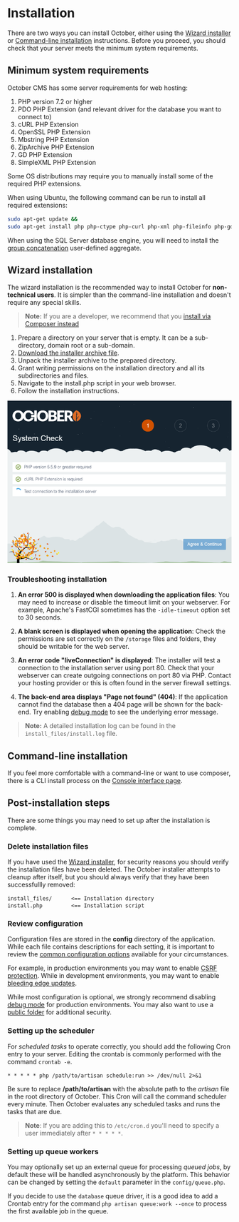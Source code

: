 # Installation

There are two ways you can install October, either using the [Wizard installer](#wizard-installation) or [Command-line installation](../console/commands.md#console-install) instructions. Before you proceed, you should check that your server meets the minimum system requirements.

## Minimum system requirements

October CMS has some server requirements for web hosting:

1. PHP version 7.2 or higher
1. PDO PHP Extension (and relevant driver for the database you want to connect to)
1. cURL PHP Extension
1. OpenSSL PHP Extension
1. Mbstring PHP Extension
1. ZipArchive PHP Extension
1. GD PHP Extension
1. SimpleXML PHP Extension

Some OS distributions may require you to manually install some of the required PHP extensions.

When using Ubuntu, the following command can be run to install all required extensions:

```bash
sudo apt-get update &&
sudo apt-get install php php-ctype php-curl php-xml php-fileinfo php-gd php-json php-mbstring php-mysql php-sqlite3 php-zip
```

When using the SQL Server database engine, you will need to install the [group concatenation](https://groupconcat.codeplex.com/) user-defined aggregate.

## Wizard installation

The wizard installation is the recommended way to install October for **non-technical users**. It is simpler than the command-line installation and doesn't require any special skills.

> **Note:** If you are a developer, we recommend that you [install via Composer instead](../console/commands.md#console-install-composer)

1. Prepare a directory on your server that is empty. It can be a sub-directory, domain root or a sub-domain.
1. [Download the installer archive file](http://octobercms.com/download).
1. Unpack the installer archive to the prepared directory.
1. Grant writing permissions on the installation directory and all its subdirectories and files.
1. Navigate to the install.php script in your web browser.
1. Follow the installation instructions.

![image](https://github.com/octobercms/docs/blob/develop/images/wizard-installer.png?raw=true)

### Troubleshooting installation

1. **An error 500 is displayed when downloading the application files**: You may need to increase or disable the timeout limit on your webserver. For example, Apache's FastCGI sometimes has the `-idle-timeout` option set to 30 seconds.

1. **A blank screen is displayed when opening the application**: Check the permissions are set correctly on the `/storage` files and folders, they should be writable for the web server.

1. **An error code "liveConnection" is displayed**: The installer will test a connection to the installation server using port 80. Check that your webserver can create outgoing connections on port 80 via PHP. Contact your hosting provider or this is often found in the server firewall settings.

1. **The back-end area displays "Page not found" (404)**: If the application cannot find the database then a 404 page will be shown for the back-end. Try enabling [debug mode](../setup/configuration.md#debug-mode) to see the underlying error message.

> **Note:** A detailed installation log can be found in the `install_files/install.log` file.

## Command-line installation

If you feel more comfortable with a command-line or want to use composer, there is a CLI install process on the [Console interface page](../console/commands.md#console-install).

## Post-installation steps

There are some things you may need to set up after the installation is complete.

### Delete installation files

If you have used the [Wizard installer](#wizard-installation), for security reasons you should verify the installation files have been deleted. The October installer attempts to cleanup after itself, but you should always verify that they have been successfullly removed:

    install_files/      <== Installation directory
    install.php         <== Installation script

### Review configuration

Configuration files are stored in the **config** directory of the application. While each file contains descriptions for each setting, it is important to review the [common configuration options](../setup/configuration.md) available for your circumstances.

For example, in production environments you may want to enable [CSRF protection](../setup/configuration.md#csrf-protection). While in development environments, you may want to enable [bleeding edge updates](../setup/configuration.md#bleeding-edge-updates).

While most configuration is optional, we strongly recommend disabling [debug mode](../setup/configuration.md#debug-mode) for production environments. You may also want to use a [public folder](../setup/configuration.md#using-a-public-folder) for additional security.

### Setting up the scheduler

For *scheduled tasks* to operate correctly, you should add the following Cron entry to your server. Editing the crontab is commonly performed with the command `crontab -e`.

    * * * * * php /path/to/artisan schedule:run >> /dev/null 2>&1

Be sure to replace **/path/to/artisan** with the absolute path to the *artisan* file in the root directory of October. This Cron will call the command scheduler every minute. Then October evaluates any scheduled tasks and runs the tasks that are due.

> **Note**: If you are adding this to `/etc/cron.d` you'll need to specify a user immediately after `* * * * *`.

### Setting up queue workers

You may optionally set up an external queue for processing *queued jobs*, by default these will be handled asynchronously by the platform. This behavior can be changed by setting the `default` parameter in the `config/queue.php`.

If you decide to use the `database` queue driver, it is a good idea to add a Crontab entry for the command `php artisan queue:work --once` to process the first available job in the queue.
